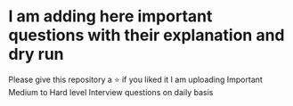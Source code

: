 # I am adding here important questions with their explanation and dry run 
Please give this repository a ⭐ if you liked it
I am uploading Important Medium to Hard level Interview questions on daily basis

